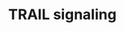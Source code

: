 ---
annotations:
- type: Pathway Ontology
  value: signaling pathway
authors:
- ReactomeTeam
- Egonw
description: Tumor necrosis factor-related apoptosis-inducing ligand or Apo 2 ligand
  (TRAIL/Apo2L) is a member of the tumor necrosis factor (TNF) family. This group
  of apoptosis induction pathways all work through protein interactions mediated by
  the intracellular death domain (DD), encoded within the cytoplasmic domain of the
  receptor. TRAIL selectively induces apoptosis through its interaction with the Fas-associated
  death domain protein (FADD) and caspase-8/10 (Wang S & el-Deiry WS 2003; Sprick
  MR et al. 2002). TRAIL and its receptors, TRAIL-R1 and TRAIL-R2, were shown to be
  rapidly endocytosed via clathrin-dependent and -independent manner in human Burkitt's
  lymphoma B cells (BJAB) (Kohlhaas SL et al. 2007). However, FADD and caspase-8 were
  able to bind TRAIL-R1/R2 in TRAIL-stimulated BJAB cells at 4<sup>o</sup>C (at which
  membrane trafficking is inhibited), suggesting that the endocytosis was not required
  for an assembly of the functional TRAIL DISC complex. Moreover, blocking of clathrin-dependent
  endocytosis did not interfere with the capacity of TRAIL to promote apoptosis (Kohlhaas
  SL et al. 2007).<br>  View original pathway at [http://www.reactome.org/PathwayBrowser/#DIAGRAM=75158
  Reactome].
last-edited: 2021-01-25
organisms:
- Homo sapiens
redirect_from:
- /index.php/Pathway:WP3400
- /instance/WP3400
schema-jsonld:
- '@context': https://schema.org/
  '@id': https://wikipathways.github.io/pathways/WP3400.html
  '@type': Dataset
  creator:
    '@type': Organization
    name: WikiPathways
  description: Tumor necrosis factor-related apoptosis-inducing ligand or Apo 2 ligand
    (TRAIL/Apo2L) is a member of the tumor necrosis factor (TNF) family. This group
    of apoptosis induction pathways all work through protein interactions mediated
    by the intracellular death domain (DD), encoded within the cytoplasmic domain
    of the receptor. TRAIL selectively induces apoptosis through its interaction with
    the Fas-associated death domain protein (FADD) and caspase-8/10 (Wang S & el-Deiry
    WS 2003; Sprick MR et al. 2002). TRAIL and its receptors, TRAIL-R1 and TRAIL-R2,
    were shown to be rapidly endocytosed via clathrin-dependent and -independent manner
    in human Burkitt's lymphoma B cells (BJAB) (Kohlhaas SL et al. 2007). However,
    FADD and caspase-8 were able to bind TRAIL-R1/R2 in TRAIL-stimulated BJAB cells
    at 4<sup>o</sup>C (at which membrane trafficking is inhibited), suggesting that
    the endocytosis was not required for an assembly of the functional TRAIL DISC
    complex. Moreover, blocking of clathrin-dependent endocytosis did not interfere
    with the capacity of TRAIL to promote apoptosis (Kohlhaas SL et al. 2007).<br>  View
    original pathway at [http://www.reactome.org/PathwayBrowser/#DIAGRAM=75158 Reactome].
  keywords:
  - Trimer
  - 'TNFRSF10B '
  - TNFRSF10A,B:TNFRSF10D
  - TNFSF10:TNFRSF10A,B:FADD:CASP10(1-521)
  - TNFSF10
  - 'CASP8(1-479) '
  - in the presence of
  - TNFRSF10D
  - 'TNFSF10 '
  - 'CASP10(1-521) '
  - CASP8(1-479)
  - CFLAR(1-376)
  - 'TNFRSF10A '
  - 'TNFRSF10D '
  - 'FADD '
  - CASP10(1-521)
  - Caspase activation
  - ligand
  - TNFSF10:TNFRSF10A,B:FADD:CASP8(1-479)
  - FADD
  - TNFSF10:TNFRSF10A,B
  - TNFRSF10A,TNFRSF10B
  - via Death Receptors
  - TNFSF10:TNFRSF10A,B:FADD
  license: CC0
  name: TRAIL  signaling
seo: CreativeWork
title: TRAIL  signaling
wpid: WP3400
---